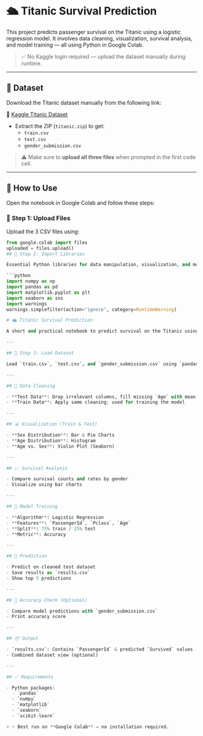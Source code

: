 # 🛳️ Titanic Survival Prediction

This project predicts passenger survival on the Titanic using a logistic regression model. It involves data cleaning, visualization, survival analysis, and model training — all using Python in Google Colab.

> ✅ No Kaggle login required — upload the dataset manually during runtime.

---

## 📁 Dataset

Download the Titanic dataset manually from the following link:

🔗 [Kaggle Titanic Dataset](https://www.kaggle.com/competitions/titanic/data)

- Extract the ZIP (`titanic.zip`) to get:
  - `train.csv`
  - `test.csv`
  - `gender_submission.csv`

> ⚠️ Make sure to **upload all three files** when prompted in the first code cell.

---

## 🚀 How to Use

Open the notebook in Google Colab and follow these steps:

### 🔹 Step 1: Upload Files
Upload the 3 CSV files using:
```python
from google.colab import files
uploaded = files.upload()
## 🔹 Step 2: Import Libraries

Essential Python libraries for data manipulation, visualization, and modeling:

```python
import numpy as np  
import pandas as pd  
import matplotlib.pyplot as plt  
import seaborn as sns  
import warnings  
warnings.simplefilter(action="ignore", category=RuntimeWarning)

# 🛳️ Titanic Survival Prediction

A short and practical notebook to predict survival on the Titanic using logistic regression in Python.

---

## 🔹 Step 3: Load Dataset

Load `train.csv`, `test.csv`, and `gender_submission.csv` using `pandas`.

---

## 🧹 Data Cleaning

- **Test Data**: Drop irrelevant columns, fill missing `Age` with mean  
- **Train Data**: Apply same cleaning; used for training the model

---

## 📊 Visualization (Train & Test)

- **Sex Distribution**: Bar & Pie Charts  
- **Age Distribution**: Histogram  
- **Age vs. Sex**: Violin Plot (Seaborn)

---

## 📈 Survival Analysis

- Compare survival counts and rates by gender  
- Visualize using bar charts

---

## 🤖 Model Training

- **Algorithm**: Logistic Regression  
- **Features**: `PassengerId`, `Pclass`, `Age`  
- **Split**: 75% train / 25% test  
- **Metric**: Accuracy

---

## 🧪 Prediction

- Predict on cleaned test dataset  
- Save results as `results.csv`  
- Show top 5 predictions

---

## 🧾 Accuracy Check (Optional)

- Compare model predictions with `gender_submission.csv`  
- Print accuracy score

---

## 📦 Output

- `results.csv`: Contains `PassengerId` & predicted `Survived` values  
- Combined dataset view (optional)

---

## ✅ Requirements

- Python packages:  
  - `pandas`  
  - `numpy`  
  - `matplotlib`  
  - `seaborn`  
  - `scikit-learn`

> 💡 Best run on **Google Colab** — no installation required.

